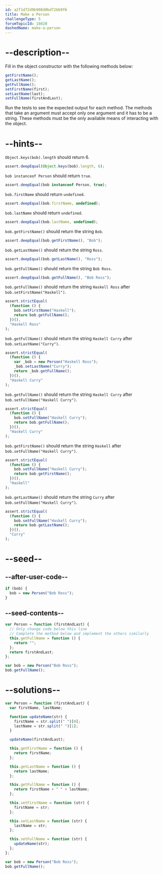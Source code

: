 ```yaml
---
id: a2f1d72d9b908d0bd72bb9f6
title: Make a Person
challengeType: 5
forumTopicId: 16020
dashedName: make-a-person
---
```


# --description--

Fill in the object constructor with the following methods below:

```js
getFirstName();
getLastName();
getFullName();
setFirstName(first);
setLastName(last);
setFullName(firstAndLast);
```

Run the tests to see the expected output for each method. The methods that take an argument must accept only one argument and it has to be a string. These methods must be the only available means of interacting with the object.

# --hints--

`Object.keys(bob).length` should return 6.

```js
assert.deepEqual(Object.keys(bob).length, 6);
```

`bob instanceof Person` should return `true`.

```js
assert.deepEqual(bob instanceof Person, true);
```

`bob.firstName` should return `undefined`.

```js
assert.deepEqual(bob.firstName, undefined);
```

`bob.lastName` should return `undefined`.

```js
assert.deepEqual(bob.lastName, undefined);
```

`bob.getFirstName()` should return the string `Bob`.

```js
assert.deepEqual(bob.getFirstName(), "Bob");
```

`bob.getLastName()` should return the string `Ross`.

```js
assert.deepEqual(bob.getLastName(), "Ross");
```

`bob.getFullName()` should return the string `Bob Ross`.

```js
assert.deepEqual(bob.getFullName(), "Bob Ross");
```

`bob.getFullName()` should return the string `Haskell Ross` after `bob.setFirstName("Haskell")`.

```js
assert.strictEqual(
  (function () {
    bob.setFirstName("Haskell");
    return bob.getFullName();
  })(),
  "Haskell Ross"
);
```

`bob.getFullName()` should return the string `Haskell Curry` after `bob.setLastName("Curry")`.

```js
assert.strictEqual(
  (function () {
    var _bob = new Person("Haskell Ross");
    _bob.setLastName("Curry");
    return _bob.getFullName();
  })(),
  "Haskell Curry"
);
```

`bob.getFullName()` should return the string `Haskell Curry` after `bob.setFullName("Haskell Curry")`.

```js
assert.strictEqual(
  (function () {
    bob.setFullName("Haskell Curry");
    return bob.getFullName();
  })(),
  "Haskell Curry"
);
```

`bob.getFirstName()` should return the string `Haskell` after `bob.setFullName("Haskell Curry")`.

```js
assert.strictEqual(
  (function () {
    bob.setFullName("Haskell Curry");
    return bob.getFirstName();
  })(),
  "Haskell"
);
```

`bob.getLastName()` should return the string `Curry` after `bob.setFullName("Haskell Curry")`.

```js
assert.strictEqual(
  (function () {
    bob.setFullName("Haskell Curry");
    return bob.getLastName();
  })(),
  "Curry"
);
```

# --seed--

## --after-user-code--

```js
if (bob) {
  bob = new Person("Bob Ross");
}
```

## --seed-contents--

```js
var Person = function (firstAndLast) {
  // Only change code below this line
  // Complete the method below and implement the others similarly
  this.getFullName = function () {
    return "";
  };
  return firstAndLast;
};

var bob = new Person("Bob Ross");
bob.getFullName();
```

# --solutions--

```js
var Person = function (firstAndLast) {
  var firstName, lastName;

  function updateName(str) {
    firstName = str.split(" ")[0];
    lastName = str.split(" ")[1];
  }

  updateName(firstAndLast);

  this.getFirstName = function () {
    return firstName;
  };

  this.getLastName = function () {
    return lastName;
  };

  this.getFullName = function () {
    return firstName + " " + lastName;
  };

  this.setFirstName = function (str) {
    firstName = str;
  };

  this.setLastName = function (str) {
    lastName = str;
  };

  this.setFullName = function (str) {
    updateName(str);
  };
};

var bob = new Person("Bob Ross");
bob.getFullName();
```
